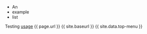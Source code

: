 
* An
* example
* list

Testing [usage](/USAGE.md) {{ page.url }} {{ site.baseurl }} {{ site.data.top-menu }}

